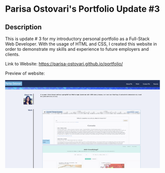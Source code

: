 # Parisa Ostovari's Portfolio Update #3

## Description

This is update # 3 for my introductory personal portfolio as a Full-Stack Web Developer. With the usage of HTML and CSS, I created this website in order to demonstrate my skills and experience to future employers and clients.

Link to Website: https://parisa-ostovari.github.io/portfolio/

Preview of website:

![Website-Preview](./assets/images/Portfolio%20Update%202%20Screenshot.png)






